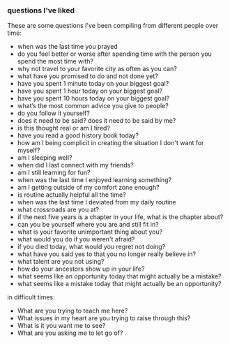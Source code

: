 

### questions I've liked

These are some questions I've been compiling from different people over time:
- when was the last time you prayed
- do you feel better or worse after spending time with the person you spend the most time with?
- why not travel to your favorite city as often as you can?
- what have you promised to do and not done yet?
- have you spent 1 minute today on your biggest goal?
- have you spent 1 hour today on your biggest goal?
- have you spent 10 hours today on your biggest goal?
- what’s the most common advice you give to people?
- do you follow it yourself?
- does it need to be said? does it need to be said by me?
- is this thought real or am I tired?
- have you read a good history book today?
- how am I being complicit in  creating the situation I don't want for myself?
- am I sleeping well?
- when did I last connect with my friends?
- am I still learning for fun?
- when was the last time I enjoyed learning something?
- am I getting outside of my comfort zone enough?
- is routine actually helpful all the time?
- when was the last time I deviated from my daily routine
- what crossroads are you at?
- if the next five years is a chapter in your life, what is the chapter about?
- can you be yourself where you are and still fit in?
- what is your favorite unimportant thing about you?
- what would you do if you weren't afraid?
- if you died today, what would you regret not doing?
- what have you said yes to that you no longer really believe in?
- what talent are you not using?
- how do your ancestors show up in your life?
- what seems like an opportunity today that might actually be a mistake? 
- what seems like a mistake today that might actually be an opportunity?

in difficult times:
- What are you trying to teach me here? 
- What issues in my heart are you trying to raise through this?
- What is it you want me to see?
- What are you asking me to let go of?


